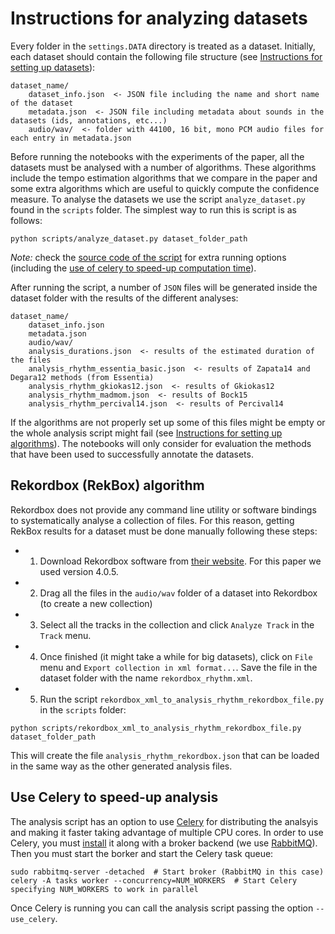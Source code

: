 # Instructions for analyzing datasets

Every folder in the `settings.DATA` directory is treated as a dataset.
Initially, each dataset should contain the following file structure (see [Instructions for setting up datasets](create_dataset.md)):

```
dataset_name/
    dataset_info.json  <- JSON file including the name and short name of the dataset
    metadata.json  <- JSON file including metadata about sounds in the datasets (ids, annotations, etc...)
    audio/wav/  <- folder with 44100, 16 bit, mono PCM audio files for each entry in metadata.json
```

Before running the notebooks with the experiments of the paper, all the datasets must be analysed with a number of 
algorithms. These algorithms include the tempo estimation algorithms that we compare in the paper and some extra algorithms which are useful to quickly compute the confidence measure. 
To analyse the datasets we use the script `analyze_dataset.py` found in the `scripts` folder. 
The simplest way to run this is script is as follows:

```
python scripts/analyze_dataset.py dataset_folder_path
```

*Note:* check the [source code of the script](https://github.com/ffont/ismir2016/blob/master/scripts/analyze_dataset.py) for extra running options (including the [use of celery to speed-up computation time](#celery)).

After running the script, a number of `JSON` files will be generated inside the dataset folder with the results of the different analyses:

```
dataset_name/
    dataset_info.json
    metadata.json
    audio/wav/
    analysis_durations.json  <- results of the estimated duration of the files
    analysis_rhythm_essentia_basic.json  <- results of Zapata14 and Degara12 methods (from Essentia)
    analysis_rhythm_gkiokas12.json  <- results of Gkiokas12
    analysis_rhythm_madmom.json  <- results of Bock15
    analysis_rhythm_percival14.json  <- results of Percival14
```
 
If the algorithms are not properly set up some of this files might 
be empty or the whole analysis script might fail (see [Instructions for setting up algorithms](setting_up_algorithms.md)). The notebooks will only consider for evaluation the methods that have been used to
successfully annotate the datasets.


<a name="rekbox"></a>
## Rekordbox (RekBox) algorithm

Rekordbox does not provide any command line utility or software bindings to systematically analyse a collection of files.
For this reason, getting RekBox results for a dataset must be done manually following these steps:

 * 1) Download Rekordbox software from [their website](https://rekordbox.com). For this paper we used version 4.0.5.
 * 2) Drag all the files in the `audio/wav` folder of a dataset into Rekordbox (to create a new collection)
 * 3) Select all the tracks in the collection and click `Analyze Track` in the `Track` menu.
 * 4) Once finished (it might take a while for big datasets), click on `File` menu and `Export collection in xml format...`.
      Save the file in the dataset folder with the name `rekordbox_rhythm.xml`.
 * 5) Run the script `rekordbox_xml_to_analysis_rhythm_rekordbox_file.py` in the `scripts` folder:
 
 ```
 python scripts/rekordbox_xml_to_analysis_rhythm_rekordbox_file.py dataset_folder_path
 ```
 
This will create the file `analysis_rhythm_rekordbox.json` that can be loaded in the same way as the other generated analysis files.


<a name="celery"></a>

## Use Celery to speed-up analysis

The analysis script has an option to use [Celery](http://www.celeryproject.org) for distributing the analsyis and making it faster taking advantage of multiple CPU cores.
In order to use Celery, you must [install](http://www.celeryproject.org/install/) it along with a broker backend (we use [RabbitMQ](http://docs.celeryproject.org/en/latest/getting-started/first-steps-with-celery.html#rabbitmq)). Then you must start the borker and start the Celery task queue:

```
sudo rabbitmq-server -detached  # Start broker (RabbitMQ in this case)
celery -A tasks worker --concurrency=NUM_WORKERS  # Start Celery specifying NUM_WORKERS to work in parallel
``` 

Once Celery is running you can call the analysis script passing the option `--use_celery`.